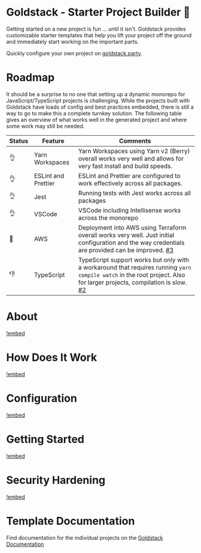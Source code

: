 # Goldstack - Starter Project Builder 💖

Getting started on a new project is fun ... until it isn't. Goldstack provides customizable starter templates that help you lift your project off the ground and immediately start working on the important parts.

Quickly configure your own project on [goldstack.party](https://goldstack.party).

# Roadmap

It should be a surprise to no one that setting up a dynamic monorepo for JavaScript/TypeScript projects is challenging. While the projects built with Goldstack have loads of config and best practices embedded, there is still a way to go to make this a complete turnkey solution. The following table gives an overview of what works well in the generated project and where some work may still be needed.

|Status|Feature|Comments|
|-|-|-|
|👌|Yarn Workspaces|Yarn Workspaces using Yarn v2 (Berry) overall works very well and allows for very fast install and build speeds.|
|👌|ESLint and Prettier|ESLint and Prettier are configured to work effectively across all packages.|
|👌|Jest|Running tests with Jest works across all packages|
|👌|VSCode|VSCode including Intellisense works across the monorepo|
|🤷|AWS|Deployment into AWS using Terraform overall works very well. Just initial configuration and the way credentials are provided can be improved. [#3](https://github.com/goldstack/goldstack/issues/3)|
|👎|TypeScript|TypeScript support works but only with a workaround that requires running `yarn compile watch` in the root project. Also for larger projects, compilation is slow. [#2](https://github.com/goldstack/goldstack/issues/2)| 

# About

[!embed](workspaces/docs/docs/goldstack/about/index.md)

# How Does It Work

[!embed](workspaces/docs/docs/goldstack/about/index.md)

# Configuration

[!embed](workspaces/docs/docs/goldstack/configuration/index.md)

# Getting Started

[!embed](workspaces/docs/docs/goldstack/getting-started/index.md)

# Security Hardening

[!embed](workspaces/docs/docs/goldstack/security-hardening/index.md)

# Template Documentation

Find documentation for the individual projects on the [Goldstack Documentation](https://docs.goldstack.party/docs)
